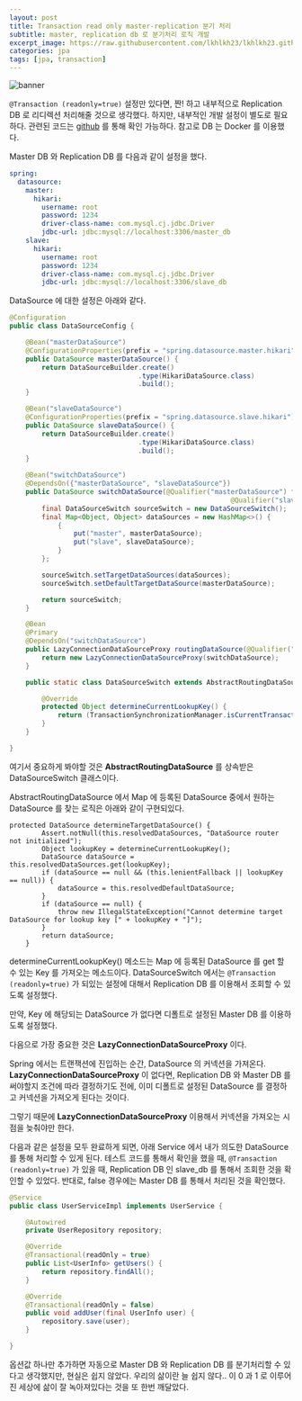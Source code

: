 ```yaml
---
layout: post
title: Transaction read only master-replication 분기 처리
subtitle: master, replication db 로 분기처리 로직 개발
excerpt_image: https://raw.githubusercontent.com/lkhlkh23/lkhlkh23.github.io/master/images/2023-12-26/banner.png
categories: jpa
tags: [jpa, transaction]
---
```


![banner](_config.ymlhttps://raw.githubusercontent.com/lkhlkh23/lkhlkh23.github.io/master/images/2023-12-26/banner.png)

`@Transaction (readonly=true)` 설정만 있다면, 짠! 하고 내부적으로 Replication DB 로 리디렉션 처리해줄 것으로 생각했다. 하지만, 내부적인 개발 설정이 별도로 필요하다. 관련된 코드는 [github](https://github.com/lkhlkh23/practice-transaction-route) 를 통해 확인 가능하다. 참고로 DB 는 Docker 를 이용했다.

Master DB 와 Replication DB 를 다음과 같이 설정을 했다.

```yaml
spring:
  datasource:
    master:
      hikari:
        username: root
        password: 1234
        driver-class-name: com.mysql.cj.jdbc.Driver
        jdbc-url: jdbc:mysql://localhost:3306/master_db
    slave:
      hikari:
        username: root
        password: 1234
        driver-class-name: com.mysql.cj.jdbc.Driver
        jdbc-url: jdbc:mysql://localhost:3306/slave_db
```

DataSource 에 대한 설정은 아래와 같다. 

```java
@Configuration
public class DataSourceConfig {

	@Bean("masterDataSource")
	@ConfigurationProperties(prefix = "spring.datasource.master.hikari")
	public DataSource masterDataSource() {
		return DataSourceBuilder.create()
								.type(HikariDataSource.class)
								.build();
	}

	@Bean("slaveDataSource")
	@ConfigurationProperties(prefix = "spring.datasource.slave.hikari")
	public DataSource slaveDataSource() {
		return DataSourceBuilder.create()
								.type(HikariDataSource.class)
								.build();
	}

	@Bean("switchDataSource")
	@DependsOn({"masterDataSource", "slaveDataSource"})
	public DataSource switchDataSource(@Qualifier("masterDataSource") final DataSource masterDataSource,
									                   @Qualifier("slaveDataSource") final DataSource slaveDataSource) {
		final DataSourceSwitch sourceSwitch = new DataSourceSwitch();
		final Map<Object, Object> dataSources = new HashMap<>() {
			{
				put("master", masterDataSource);
				put("slave", slaveDataSource);
			}
		};

		sourceSwitch.setTargetDataSources(dataSources);
		sourceSwitch.setDefaultTargetDataSource(masterDataSource);

		return sourceSwitch;
	}

	@Bean
	@Primary
	@DependsOn("switchDataSource")
	public LazyConnectionDataSourceProxy routingDataSource(@Qualifier("switchDataSource") final DataSource switchDataSource) {
		return new LazyConnectionDataSourceProxy(switchDataSource);
	}

	public static class DataSourceSwitch extends AbstractRoutingDataSource {

		@Override
		protected Object determineCurrentLookupKey() {
			return (TransactionSynchronizationManager.isCurrentTransactionReadOnly()) ? "slave" : "master";
		}
	}

}
```

여기서 중요하게 봐야할 것은 **AbstractRoutingDataSource** 를 상속받은 DataSourceSwitch 클래스이다.

AbstractRoutingDataSource 에서 Map 에 등록된 DataSource 중에서 원하는 DataSource 를 찾는 로직은 아래와 같이 구현되있다.

```
protected DataSource determineTargetDataSource() {
		Assert.notNull(this.resolvedDataSources, "DataSource router not initialized");
		Object lookupKey = determineCurrentLookupKey();
		DataSource dataSource = this.resolvedDataSources.get(lookupKey);
		if (dataSource == null && (this.lenientFallback || lookupKey == null)) {
			dataSource = this.resolvedDefaultDataSource;
		}
		if (dataSource == null) {
			throw new IllegalStateException("Cannot determine target DataSource for lookup key [" + lookupKey + "]");
		}
		return dataSource;
	}
```

determineCurrentLookupKey() 메소드는 Map 에 등록된 DataSource 를 get 할 수 있는 Key 를 가져오는 메소드이다. DataSourceSwitch 에서는 `@Transaction (readonly=true)` 가 되있는 설정에 대해서 Replication DB 를 이용해서 조회할 수 있도록 설정했다.

만약, Key 에 해당되는 DataSource 가 없다면 디폴트로 설정된 Master DB 를 이용하도록 설정했다.

다음으로 가장 중요한 것은 **LazyConnectionDataSourceProxy** 이다.

Spring 에서는 트랜잭션에 진입하는 순간, DataSource 의 커넥션을 가져온다.  **LazyConnectionDataSourceProxy** 이 없다면,  Replication DB 와 Master DB 를 써야할지 조건에 따라 결정하기도 전에, 이미 디폴트로 설정된 DataSource 를 결정하고 커넥션을 가져오게 된다는 것이다.

그렇기 때문에 **LazyConnectionDataSourceProxy** 이용해서 커넥션을 가져오는 시점을 늦춰야만 한다. 

다음과 같은 설정을 모두 완료하게 되면, 아래 Service 에서 내가 의도한 DataSource 를 통해 처리할 수 있게 된다. 테스트 코드를 통해서 확인을 했을 때, `@Transaction (readonly=true)` 가 있을 때, Replication DB 인 slave_db 를 통해서 조회한 것을 확인할 수 있었다. 반대로, false 경우에는 Master DB 를 통해서 처리된 것을 확인했다.

```java
@Service
public class UserServiceImpl implements UserService {

	@Autowired
	private UserRepository repository;

	@Override
	@Transactional(readOnly = true)
	public List<UserInfo> getUsers() {
		return repository.findAll();
	}

	@Override
	@Transactional(readOnly = false)
	public void addUser(final UserInfo user) {
		repository.save(user);
	}

}
```

옵션값 하나만 추가하면 자동으로 Master DB 와 Replication DB 를 분기처리할 수 있다고 생각했지만, 현실은 쉽지 않았다. 우리의 삶이란 늘 쉽지 않다.. 이 0 과 1 로 이루어진 세상에 삶이 잘 녹아져있다는 것을 또 한번 깨달았다.
